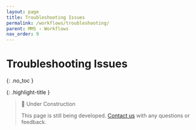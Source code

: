 ```yaml
---
layout: page
title: Troubleshooting Issues
permalink: /workflows/troubleshooting/
parent: MMS › Workflows
nav_order: 9
---
```


# Troubleshooting Issues
{: .no_toc }

{: .highlight-title }
> 🚧 Under Construction
>
> This page is still being developed. [Contact us](/metadata-documentation/contact/) with any questions or feedback.
